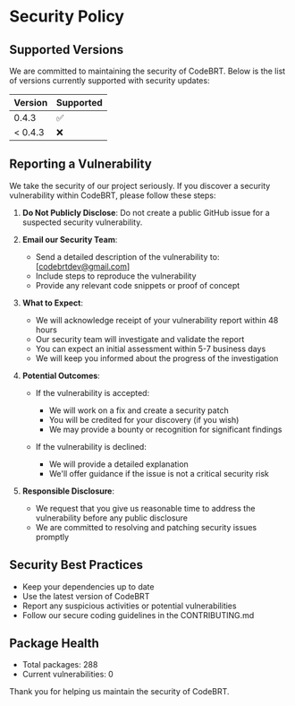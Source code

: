 # Security Policy

## Supported Versions

We are committed to maintaining the security of CodeBRT. Below is the list of versions currently supported with security updates:

| Version | Supported          |
| ------- | ------------------ |
| 0.4.3   | :white_check_mark: |
| < 0.4.3 | :x:                |

## Reporting a Vulnerability

We take the security of our project seriously. If you discover a security vulnerability within CodeBRT, please follow these steps:

1. **Do Not Publicly Disclose**: Do not create a public GitHub issue for a suspected security vulnerability.

2. **Email our Security Team**: 
   - Send a detailed description of the vulnerability to: [codebrtdev@gmail.com]
   - Include steps to reproduce the vulnerability
   - Provide any relevant code snippets or proof of concept

3. **What to Expect**:
   - We will acknowledge receipt of your vulnerability report within 48 hours
   - Our security team will investigate and validate the report
   - You can expect an initial assessment within 5-7 business days
   - We will keep you informed about the progress of the investigation

4. **Potential Outcomes**:
   - If the vulnerability is accepted:
     - We will work on a fix and create a security patch
     - You will be credited for your discovery (if you wish)
     - We may provide a bounty or recognition for significant findings
   
   - If the vulnerability is declined:
     - We will provide a detailed explanation
     - We'll offer guidance if the issue is not a critical security risk

5. **Responsible Disclosure**:
   - We request that you give us reasonable time to address the vulnerability before any public disclosure
   - We are committed to resolving and patching security issues promptly

## Security Best Practices

- Keep your dependencies up to date
- Use the latest version of CodeBRT
- Report any suspicious activities or potential vulnerabilities
- Follow our secure coding guidelines in the CONTRIBUTING.md

## Package Health

- Total packages: 288
- Current vulnerabilities: 0

Thank you for helping us maintain the security of CodeBRT.
